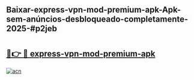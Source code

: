 ## Baixar-express-vpn-mod-premium-apk-Apk-sem-anúncios-desbloqueado-completamente-2025-#p2jeb

# <h2><a href="https://ainizakaria.my?title=express-vpn-mod-premium-apk&ref=20M">🔗👉 🔴 express-vpn-mod-premium-apk</a></h2>

[![acn](https://github.com/user-attachments/assets/0f9c940e-d8b0-45ae-aac7-cd30a18b3e1c)](https://ainizakaria.my?title=express-vpn-mod-premium-apk&ref=20M)

